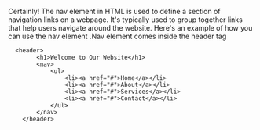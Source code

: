 Certainly! The nav element in HTML is used to define a section of navigation links on a webpage. It's typically used to group together links that help users navigate around the website. Here's an example of how you can use the nav element .Nav element comes inside the header tag

```
  <header>
        <h1>Welcome to Our Website</h1>
        <nav>
            <ul>
                <li><a href="#">Home</a></li>
                <li><a href="#">About</a></li>
                <li><a href="#">Services</a></li>
                <li><a href="#">Contact</a></li>
            </ul>
        </nav>
    </header>
```
